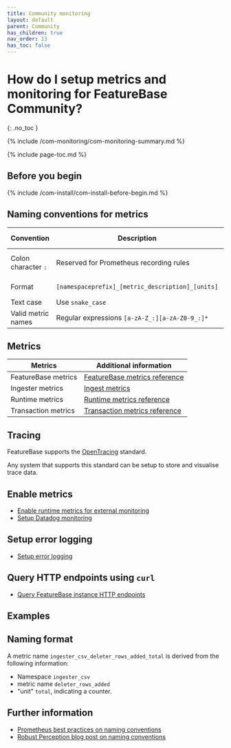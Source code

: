 ```yaml
---
title: Community monitoring
layout: default
parent: Community
has_children: true
nav_order: 13
has_toc: false
---
```


# How do I setup metrics and monitoring for FeatureBase Community?
{: .no_toc }

{% include /com-monitoring/com-monitoring-summary.md %}

{% include page-toc.md %}

## Before you begin

{% include /com-install/com-install-before-begin.md %}

## Naming conventions for metrics

| Convention | Description | Additional information |
|---|---|---|
| Colon character `:` | Reserved for Prometheus recording rules | [Learn about Prometheus recording rules](https://prometheus.io/docs/practices/rules/){:target="_blank"} |
| Format | `[namespaceprefix]_[metric_description]_[units]` | [Naming format example](#naming-format) |
| Text case | Use `snake_case` |  |
| Valid metric names | Regular expressions `[a-zA-Z_:][a-zA-Z0-9_:]*` |  |

## Metrics

| Metrics | Additional information |
|---|---|
| FeatureBase metrics | [FeatureBase metrics reference](/docs/community/com-monitoring/com-monitoring-metrics-fb) |
| Ingester metrics | [Ingest metrics](/docs/community/com-monitoring/com-monitoring-metrics-ingest) |
| Runtime metrics | [Runtime metrics reference](/docs/community/com-monitoring/com-monitoring-metrics-runtime) |
| Transaction metrics | [Transaction metrics reference](/docs/community/com-monitoring/com-monitoring-metrics-transaction) |

## Tracing

FeatureBase supports the [OpenTracing](https://opentracing.io/) standard.

Any system that supports this standard can be setup to store and visualise trace data.

## Enable metrics

* [Enable runtime metrics for external monitoring](/docs/community/com-monitoring/com-monitoring-metrics-runtime-enable)
* [Setup Datadog monitoring](/docs/community/com-monitoring/com-monitoring-datadog)

## Setup error logging

* [Setup error logging](/docs/community/com-monitoring/com-monitoring-log-setup)

## Query HTTP endpoints using `curl`

* [Query FeatureBase instance HTTP endpoints](/docs/community/com-monitoring/com-monitoring-endpoints)

## Examples

## Naming format

A metric name `ingester_csv_deleter_rows_added_total` is derived from the following information:

* Namespace `ingester_csv`
* metric name `deleter_rows_added`
* "unit" `total`, indicating a counter.

## Further information

* [Prometheus best practices on naming conventions](https://prometheus.io/docs/practices/naming/)
* [Robust Perception blog post on naming conventions](https://www.robustperception.io/on-the-naming-of-things)
